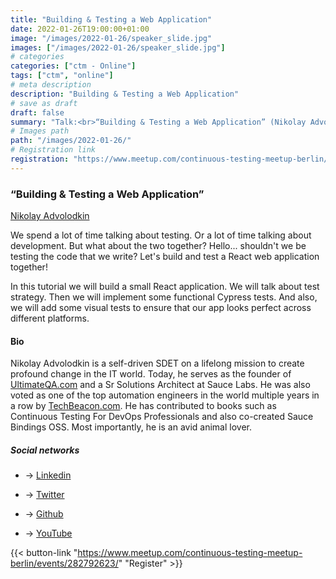 ```yaml
---
title: "Building & Testing a Web Application"
date: 2022-01-26T19:00:00+01:00
image: "/images/2022-01-26/speaker_slide.jpg"
images: ["/images/2022-01-26/speaker_slide.jpg"]
# categories
categories: ["ctm - Online"]
tags: ["ctm", "online"]
# meta description
description: "Building & Testing a Web Application"
# save as draft
draft: false
summary: "Talk:<br>“Building & Testing a Web Application” (Nikolay Advolodkin)"
# Images path
path: "/images/2022-01-26/"
# Registration link
registration: "https://www.meetup.com/continuous-testing-meetup-berlin/events/282792623/"
---
```


### “Building & Testing a Web Application”

[Nikolay Advolodkin](https://www.linkedin.com/in/nikolayadvolodkin)

We spend a lot of time talking about testing. Or a lot of time talking about development. But what about the two together? Hello... shouldn't we be testing the code that we write?
Let's build and test a React web application together!

In this tutorial we will build a small React application. We will talk about test strategy. Then we will implement some functional Cypress tests. And also, we will add some visual tests to ensure that our app looks perfect across different platforms.

#### Bio

Nikolay Advolodkin is a self-driven SDET on a lifelong mission to create profound change in the IT world. Today, he serves as the founder of [UltimateQA.com](https://ultimateqa.com) and a Sr Solutions Architect at Sauce Labs. He was also voted as one of the top automation engineers in the world multiple years in a row by [TechBeacon.com](https://techbeacon.com). He has contributed to books such as Continuous Testing For DevOps Professionals and also co-created Sauce Bindings OSS. Most importantly, he is an avid animal lover.

##### Social networks

* <i class="fa fa-linkedin"></i> -> [Linkedin](https://www.linkedin.com/in/nikolayadvolodkin)

* <i class="fa fa-twitter"></i> -> [Twitter](https://twitter.com/Nikolay_A00)

* <i class="fa fa-github"></i> -> [Github](https://github.com/nadvolod)

* <i class="fa fa-youtube"></i> -> [YouTube](https://www.youtube.com/ultimateqa)

{{< button-link "https://www.meetup.com/continuous-testing-meetup-berlin/events/282792623/" "Register" >}}
